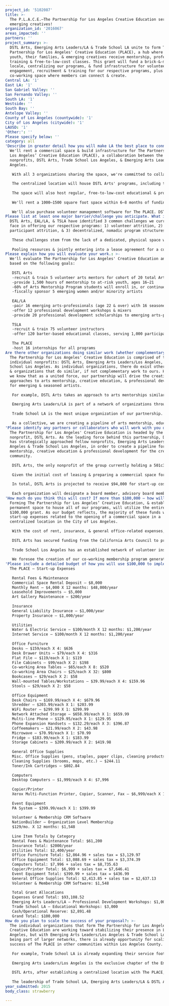 ```yaml
---
project_id: '5102087'
title: >-
  The P.L.A.C.E.–The Partnership for Los Angeles Creative Education serving LAs
  emerging creatives!
organization_id: '2016067'
areas_impacted: ''
partners: ''
project_summary: >-
  DSTL Arts, Emerging Arts Leaders/LA & Trade School LA unite to form The
  Partnership for Los Angeles' Creative Education (PLACE), a hub where at-risk
  youth, their families, & emerging creatives receive mentorship, professional
  training & free-to-low-cost classes. This grant will fund a brick-&-mortar
  locale, centralizing our programs, & fund infrastructure for volunteer
  engagement, recruitment & training for our respective programs, plus a
  co-working space where members can connect & create.
Central LA: '1'
East LA: '1'
San Gabriel Valley: ''
San Fernando Valley: ''
South LA: '1'
Westside: ''
South Bay: ''
Antelope Valley: ''
County of Los Angeles (countywide): '1'
City of Los Angeles (citywide): '1'
LAUSD: '1'
'Other:': ''
Please specify below: ''
category: all
'Describe in greater detail how you will make LA the best place to connect:': >-
  We'll rent a commercial space & build infrastructure for The Partnership for
  Los Angeles’ Creative Education (PLACE), a collaboration between the
  nonprofits, DSTL Arts, Trade School Los Angeles, & Emerging Arts Leaders/Los
  Angeles.
   
   With all 3 organizations sharing the space, we're committed to collaborating across all our programs to create a pipeline of arts mentorship & educational opportunities for creative, at-risk youth, emerging artists, & seasoned arts professionals, with various entry points for anyone from the ages of 16 to 116.
   
   The centralized location will house DSTL Arts' programs, including their Arts Mentorship Program for at-risk youth ages 16–21, a new fiscal sponsorship program for individual artists, Art Block (a zine-making workshop series for youth ages 16–21) & Conchas y Café, an arts-literacy & creative writing workshop series for Spanish-speaking adults & caretakers of youth in DSTL Arts' programs.
   
   The space will also host regular, free-to-low-cost educational & professional development workshops for adults ages 18 & over, conducted by Trade School LA volunteers & Emerging Arts Leaders/LA, ranging in subject matter from art appreciation & DIY crafts, to freelance creative business & arts administration. Trade School LA, through barter-based programs, offers pedagogical training to anyone interested in sharing skills through workshops, regardless of age, providing a low-stress environment for knowledge-sharing. Additionally, Emerging Arts Leaders/LA will coordinate its Protégé arts-professional mentorship program out of the space.
   
   We'll rent a 1000–1500 square foot space within 6–8 months of funding, & purchase furniture & equipment to convert the space into a gallery & creative workspace for our co-working membership program, including internet, copy, print & phone service.
   
   We'll also purchase volunteer management software for The PLACE. DSTL Arts will utilize up to 10 volunteer arts mentors & interns yearly in support of their Arts Mentorship Program, & Art Block & Conchas y Café creative writing programs. Trade School LA will use up to 75 volunteer instructors & interns yearly in support of their educational workshops. Emerging Arts Leaders/LA will use up to 40 volunteers & interns yearly in support of their Leadership Council, “Protégé” emerging arts-professional mentorship program, & professional development workshops. Our shared infrastructure will match skills & interests of all volunteers with the appropriate programs.
Please list at least one major barrier/challenge you anticipate. What is your strategy for overcoming these obstacles?: >-
  DSTL Arts, EAL/LA, & TSLA have identified 3 common challenges we currently
  face in offering our respective programs: 1) volunteer attrition, 2)
  participant attrition, & 3) decentralized, nomadic program structures.
   
   These challenges stem from the lack of a dedicated, physical space where we can each coordinate our programs & conduct deeper community engagement. As such, our forming of The Partnership for Los Angeles' Creative Education is the solution for many challenges we individually face.
   
   Pooling resources & jointly entering into a lease agreement for a commercial space will eliminate several problems we individually face with constantly traveling to conduct our programs. Logistically, we'll become more efficient with time & resources, utilizing a central, consistent space & programming pipeline to meet the needs of all participants & volunteers, including regular volunteer trainings, & collectively dedicating staff for inter-program support & scheduling.
Please explain how you will evaluate your work.: >-
  We'll evaluate The Partnership for Los Angeles' Creative Education annually
  based on the following goals:
   
   DSTL Arts
   -recruit & train 5 volunteer arts mentors for cohort of 20 total Arts Mentorship Program students, ages 16–21
   -provide 1,500 hours of mentorship to at-risk youth, ages 16–21
   -60% of Arts Mentorship Program students will enroll in, or continue, post-HS degree/certificate programs, 30% will continue HS, graduate, or enter HS-equivalency programs
   -fiscally sponsor 5 emerging women and/or minority artists
   
   EAL/LA
   -pair 16 emerging arts-professionals (age 22 & over) with 16 seasoned arts admin through Protégé mentorship program
   -offer 12 professional development workshops & mixers
   -provide 20 professional development scholarships to emerging arts-professionals serving on Leadership Council
   
   TSLA
   -recruit & train 75 volunteer instructors
   -offer 120 barter-based educational classes, serving 1,000 participants
   
   The PLACE
   -host 16 internships for all programs
Are there other organizations doing similar work (whether complementary or competitive)? What is unique about your proposed approach?: >-
  The Partnership for Los Angeles' Creative Education is comprised of the 3,
  individual nonprofits: DSTL Arts, Emerging Arts Leaders/Los Angeles, & Trade
  School Los Angeles. As individual organizations, there do exist other programs
  & organizations that do similar, if not complementary work to ours. However,
  we know that as a united force, our partnership will drive the creation of new
  approaches to arts mentorship, creative education, & professional development
  for emerging & seasoned artists.
   
   For example, DSTL Arts takes an approach to arts mentorships similar to Venice Arts or Las Fotos Project. Venice Arts provides mentorships focusing on photography & visual storytelling, where Las Fotos Project does the same for young Latinas, exclusively; but DSTL Arts provides mentorship to at-risk youth, ages 16–21, & teaches them to not only develop their artistic talents in creative writing, visual art & photography, but also adds work-readiness training & entrepreneurial skills to the mentorship program, something that not many other arts-education nonprofits do. Our focus is more on teaching transferable skills that will help youth succeed within the creative economy, & in life as a whole.
   
   Emerging Arts Leaders/LA is part of a network of organizations throughout the country that provides professional development opportunities for emerging arts professionals. As the exclusive Los Angeles chapter of the Americans for the Arts-backed initiative, EAL/LA shares only a few similarities with even less organizations & professional associations in LA, such as Arts For LA or the Young Nonprofit Professionals Network.
   
   Trade School LA is the most unique organization of our partnership. TSLA is also part of a larger, international cooperative of Trade School organizations, but in LA, the nearest complementary organization would be the informal association called the Time Bank. With a barter-based system for organizing & engaging in knowledge-sharing workshops, TSLA truly defies typical operating structures for nonprofit organizations.
   
   As a collective, we are creating a pipeline of arts mentorship, education & professional development unlike anything ever seen in LA. By providing programming to individuals from the age of 16 & beyond, we truly believe that our Partnership for Los Angeles' Creative Education will excel in bringing diverse, creative individuals together for the betterment & economic empowerment of our creative community.
'Please identify any partners or collaborators who will work with you on this project. How much of the $100,000 grant award will each partner receive?': >-
  The Partnership for Los Angeles' Creative Education is headed by the
  nonprofit, DSTL Arts. As the leading force behind this partnership, DSTL Arts
  has strategically approached fellow nonprofits, Emerging Arts Leaders/Los
  Angeles & Trade School Los Angeles, in order to create a pipeline for arts
  mentorship, creative education & professional development for the creative
  community.
   
   DSTL Arts, the only nonprofit of the group currently holding a 501c3 certification, will act as fiscal receiver of grants & donations for The Partnership for Los Angeles' Creative Education. Emerging Arts Leaders/LA & Trade School LA will be "contracted" by DSTL Arts to provide professional development classes & workshops in the commercial space we will lease together. Additionally, EAL/LA & TSLA will aid in the maintenance of a co-working membership program that we'll offer on a sliding-cost-scale for emerging creatives, as well as with a robust volunteer recruitment & training program for all of our programs.
   
   Given the initial cost of leasing & preparing a commercial space for occupancy, DSTL Arts will bear fiscal responsibility for start up costs & future maintenance of the space, thereby leaving a small portion of this grant to be dispersed to Trade School LA & Emerging Arts Leaders/LA for their services. However, other funding is being pursued to cover additional costs related to our programming.
   
   In total, DSTL Arts is projected to receive $94,000 for start-up costs related to the leasing of our space, including the purchase of furniture, equipment, insurance & other unexpected costs. Emerging Arts Leader/LA will receive $1,000 for the provision of professional development workshops & mixers in our space. Trade School LA will receive $3,000 for the scheduling of educational workshops in our space & for recruitment & training of volunteers for our programs. All organizations will also receive administrative workspace & access to infrastructure for the execution of all our programs.
   
   Each organization will designate a board member, advisory board member, or staff member to be part of a steering committee that will provide governance to this partnership, while continuing to receive governance from their respective boards for their individual organizational & programmatic needs. New members to The Partnership for Los Angeles' Creative Education will be vetted through a rigorous application process to ensure the sustainability of the partnership & space.
'How much do you think this will cost? If more than $100,000 – how will you cover the additional costs?': >-
  Forming The Partnership for Los Angeles’ Creative Education, & establishing a
  permanent space to house all of our programs, will utilize the entirety of the
  $100,000 grant. As our budget reflects, the majority of these funds will cover
  start-up expenses related to the opening of a commercial space in a
  centralized location in the City of Los Angeles.
   
   With the cost of rent, insurance, & general office-related expenses, a small amount of funds will be left over to initiate programming within the space. Emerging Arts Leaders/Los Angeles already has secured funding for their programming, including funding from the Department of Cultural Affairs, the Hewlett Foundation, & other professional-development specific grants. Additionally, Emerging Arts Leaders/Los Angeles already utilizes a corps of volunteers to conduct, plan, & coordinate the majority of their programming, so their overhead costs are minimal as we begin to activate the space.
   
   DSTL Arts has secured funding from the California Arts Council to provide their Art Block & Conchas y Café programs, which have already begun, & this funding will be utilized to further activate the space, once the location is established. DSTL Arts’ Arts Mentorship Program is an ongoing program, & DSTL Arts has applied to various funding sources, while concurrently cultivating donors, to continue providing this program.
   
   Trade School Los Angeles has an established network of volunteer instructors & a shared infrastructure with other Trade School chapters. The funds they receive from this grant will be utilized by Trade School LA to cover small expenses related to their educational workshops & organizational overhead as we begin to activate the space.
   
   We foresee the creation of our co-working membership program generating funds that will sustain our space. All of the funds generated from the membership program will be held in a fund specific to maintenance and rental overhead costs. When it comes to programming, each organization will continue to independently develop funding opportunities for their respective programming costs. As such, DSTL Arts, Trade School LA and Emerging Arts Leaders/Los Angeles will have full access to the space for their individual fundraising activities throughout the year.
'Please include a detailed budget of how you will use $100,000 to implement this project.': |-
  The PLACE — Start-up Expenses
   
   Rental Fees & Maintenance
   Commercial Space Rental Deposit – $8,000
   Monthly Rent – $4,000 X 12 months: $48,000/year
   Leasehold Improvements – $5,000
   Art Gallery Maintenance – $200/year
   
   Insurance
   General Liability Insurance – $1,000/year
   Property Insurance – $1,000/year
   
   Utilities
   Water & Electric Service – $100/month X 12 months: $1,200/year
   Internet Service – $100/month X 12 months: $1,200/year
   
   Office Furniture
   Desks – $159/each X 4: $636
   Desk Drawer Units – $79/each X 4: $316
   Flat File – $119/each X 1: $119
   File Cabinets – $99/each X 2: $198
   Co-working Area Tables – $65/each X 8: $520
   Co-working Area Chairs – $25/each X 32: $800
   Bookcases – $29/each X 2: $58
   Wall-mounted Tables/Workstations – $39.99/each X 4: $159.96
   Stools – $29/each X 2: $58
   
   Office Equipment
   Desk Chairs – $169.99/each X 4: $679.96
   Shredder – $203.99/each X 1: $203.99
   WiFi Router – $299.99 X 1: $299.99
   Network Attached Storage – $658.99/each X 1: $659.99
   Multi-line Phone – $129.95/each X 1: $129.95
   Phone Expansion Handsets – $132.29/each X 3: $396.87
   Coffeemakers – $21.99/each X 2: $43.98
   Microwave – $70.99/each X 1: $70.99
   Fridge – $183.99/each X 1: $183.99
   Storage Cabinets – $209.99/each X 2: $419.98
   
   General Office Supplies
   Misc. Office Supplies (pens, staples, paper clips, cleaning products, etc.) – $1,366.90
   Cleaning Supplies (brooms, mops, etc.) – $244.11
   Toner/Ink Cartridges – $802.84
   
   Computers
   Desktop Computers – $1,999/each X 4: $7,996
   
   Copier/Printer
   Xerox Multi-Function Printer, Copier, Scanner, Fax – $6,999/each X 1: $6,999
   
   Event Equipment
   PA System – $399.99/each X 1: $399.99
   
   Volunteer & Membership CRM Software
   NationBuilder – Organization Level Membership
   $129/mo. X 12 months: $1,548
   
   Line Item Totals by Category
   Rental Fees & Maintenance Total: $61,200
   Insurance Total: $2000/year
   Utilities Total: $2,400/year
   Office Furniture Total: $2,864.96 + sales tax = $3,129.97
   Office Equipment Total: $3,088.69 + sales tax = $3,374.39
   Computers Total: $7,996 + sales tax = $8,735.63
   Copier/Printer Total: $6,999 + sales tax = $7,646.41
   Event Equipment Total: $399.99 + sales tax = $436.99
   General Office Supplies Total: $2,413.85 + sales tax = $2,637.13
   Volunteer & Membership CRM Software: $1,548
   
   Total Grant Allocations
   Expenses Grand Total: $93,108.52
   Emerging Arts Leaders/LA – Professional Development Workshops: $1,000
   Trade School LA – Educational Workshops: $3,000
   Cash/Operational Reserve: $2,891.48
   Grand Total: $100,000
How do you plan to scale the success of your proposal?: >-
  The individual organizations that form The Partnership for Los Angeles’
  Creative Education are working toward stabilizing their presence in Los
  Angeles, but with Emerging Arts Leaders/Los Angeles & Trade School Los Angeles
  being part of larger networks, there is already opportunity for scaling the
  success of The PLACE in other communities within Los Angeles County.
   
   For example, Trade School LA is already expanding their service footprint by establishing a Trade School Long Beach sub-chapter. Trade School LA is coordinating with volunteer instructors in the Long Beach area now to bring barter-based educational workshops through the established Trade School LA sign-up infrastructure. With the establishing of The PLACE, we are bringing stability for Trade School LA to begin recruiting & on-boarding more volunteers while fundraising for their growing overhead costs.
   
   Emerging Arts Leaders/Los Angeles is the exclusive chapter of the Emerging Arts Leaders network in Los Angeles, but there already exists an Emerging Arts Leaders/Orange County, which could potentially work with The PLACE as we look to expand our partnership further south. It would not be difficult to connect with Emerging Arts Leaders/OC once The PLACE establishes a working model in central Los Angeles.
   
   DSTL Arts, after establishing a centralized location with The PLACE, is looking to raise funds for a Mobile Art Lab for their Arts Mentorship Program students who may not have the ability to frequently travel from South LA, or further inland, into Central LA. The idea is to provide a mobile, creative workspace for youth who don’t always have access to tools or space to create at home. With the ultimate goal of expansion, DSTL Arts is very open to establishing chapters in the South Bay area & the San Fernando & San Gabriel Valleys, especially galleries that will display student artwork & provide work-readiness classes in the arts.
   
   The leadership of Trade School LA, Emerging Arts Leaders/LA & DSTL Arts are very committed to creating a pipeline of mentorship & education for creatives at all levels of their career. We are focused on establishing a mutually-supportive infrastructure now, that can eventually be expanded into other markets that will benefit from our pipeline structure. As long as we are able to collectively find funding to expand into other markets & establish centralized spaces, while hiring staff to coordinate our respective programs, we will scale the success of our proposal.
year_submitted: 2015
body_class: strawberry

---
```

